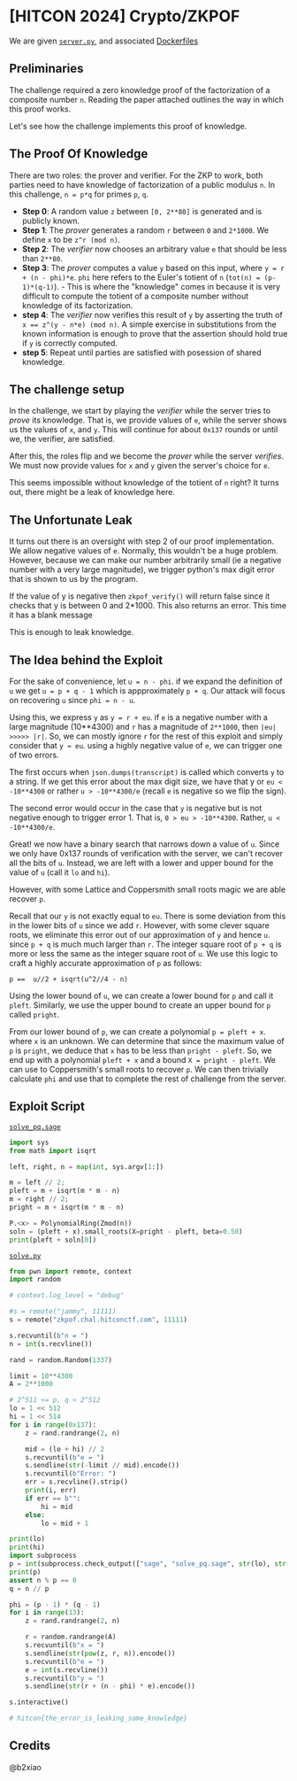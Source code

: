 # [HITCON 2024] Crypto/ZKPOF 

We are given [`server.py`](./src/server.py), and associated [Dockerfiles](./src/)
## Preliminaries

The challenge required a zero knowledge proof of the factorization of a composite number `n`. Reading the paper attached
outlines the way in which this proof works. 

Let's see how the challenge implements this proof of knowledge. 

## The Proof Of Knowledge 

There are two roles: the prover and verifier. For the ZKP to work, both parties need to have knowledge of factorization
of a public modulus `n`. In this challenge, `n = p*q` for primes `p`, `q`.

- **Step 0**: A random value `z` between `[0, 2**80]` is generated and is publicly known.
- **Step 1**: The *prover* generates a random `r` between `0` and `2*1000`.
    We define `x` to be `z^r (mod n)`. 
- **Step 2**: The *verifier* now chooses an arbitrary value `e` that should be less than `2**80`. 
- **Step 3**: The *prover* computes a value `y` based on this input, where `y = r + (n - phi)*e`. `phi` here refers to
    the Euler's totient of `n` (`tot(n) = (p-1)*(q-1)`). 
        - This is where the "knowledge" comes in because it is very difficult to compute the totient of a composite
            number without knowledge of its factorization.
- **step 4**: The *verifier* now verifies this result of `y` by asserting the truth of `x == z^(y - n*e) (mod n)`. A
    simple exercise in substitutions from the known information is enough to prove that the assertion should hold true
    if `y` is correctly computed.
- **step 5**: Repeat until parties are satisfied with posession of shared knowledge.


## The challenge setup 

In the challenge, we start by playing the *verifier* while the server tries to *prove* its knowledge. That is, we
provide values of `e`, while the server shows us the values of `x`, and `y`. This will continue for about `0x137`
rounds or until we, the verifier, are satisfied.

After this, the roles flip and we become the *prover* while the server *verifies*. We must now provide values for `x`
and `y` given the server's choice for `e`. 

This seems impossible without knowledge of the totient of `n` right? It turns out, there might be a leak of knowledge
here.

## The Unfortunate Leak

It turns out there is an oversight with step 2 of our proof implementation. We allow negative values of `e`. Normally,
this wouldn't be a huge problem. However, because we can make our number arbitrarily small (ie a negative number with a
very large magnitude), we trigger python's max digit error that is shown to us by the program.

If the value of y is negative then `zkpof_verify()` will return false since it checks that y is between 0 and 2*1000.
This also returns an error. This time it has a blank message

This is enough to leak knowledge.

## The Idea behind the Exploit

For the sake of convenience, let `u = n - phi`. if we expand the definition of `u` we get `u = p + q - 1` which is
appproximately `p + q`. Our attack will focus on recovering `u` since `phi = n - u`. 

Using this, we express `y` as `y = r + eu`. if `e` is a negative number with a large magnitude (10**4300) and `r` has 
a magnitude of `2**1000`, then `|eu| >>>>> |r|`. So, we can mostly ignore `r` for the rest of this exploit and simply
consider that `y ≈ eu`. using a highly negative value of `e`, we can trigger one of two errors. 

The first occurs when `json.dumps(transcript)` is called which converts `y` to a string. If we get this error about the
max digit size, we have that y or `eu < -10**4300` or rather `u > -10**4300/e` (recall `e` is negative so we flip the
sign).

The second error would occur in the case that `y` is negative but is not negative enough to trigger error 1. That is,
`0 > eu > -10**4300`. Rather, `u < -10**4300/e`. 

Great! we now have a binary search that narrows down a value of `u`. Since we only have 0x137 rounds of verification
with the server, we can't recover all the bits of `u`. Instead, we are left with a lower and upper bound for the value
of `u` (call it `lo` and `hi`).

However, with some Lattice and Coppersmith small roots magic we are able recover `p`. 

Recall that our `y` is not exactly equal to `eu`. There is some deviation from this in the lower bits of `u` since we
add `r`. However, with some clever square roots, we eliminate this error out of our approximation of `y` and hence `u`. 
since `p + q` is much much larger than `r`. The integer square root of `p + q` is more or less the same as the integer
square root of `u`. We use this logic to craft a highly accurate approximation of `p` as follows:

`p ==  u//2 + isqrt(u^2//4 - n)`

Using the lower bound of `u`, we can create a lower bound for `p` and call it `pleft`. Similarly, we use the upper bound
to create an upper bound for `p` called `pright`. 

From our lower bound of `p`, we can create a polynomial `p = pleft + x`. where `x` is an unknown. We can determine that
since the maximum value of `p` is `pright`, we deduce that `x` has to be less than `pright - pleft`. So, we end up with
a polynomial `pleft + x` and a bound `X = pright - pleft`. We can use to Coppersmith's small roots to recover `p`. We
can then trivially calculate `phi` and use that to complete the rest of challenge from the server.


## Exploit Script

[`solve_pq.sage`](./solve_pq.sage)
```py
import sys
from math import isqrt

left, right, n = map(int, sys.argv[1:])

m = left // 2; 
pleft = m + isqrt(m * m - n)
m = right // 2; 
pright = m + isqrt(m * m - n)

P.<x> = PolynomialRing(Zmod(n))
soln = (pleft + x).small_roots(X=pright - pleft, beta=0.50)
print(pleft + soln[0])
```

[`solve.py`](./solve.py)
```py
from pwn import remote, context
import random

# context.log_level = "debug"

#s = remote("jammy", 11111)
s = remote("zkpof.chal.hitconctf.com", 11111)

s.recvuntil(b"n = ")
n = int(s.recvline())

rand = random.Random(1337)

limit = 10**4300
A = 2**1000

# 2^511 <= p, q < 2^512
lo = 1 << 512
hi = 1 << 514
for i in range(0x137):
    z = rand.randrange(2, n)

    mid = (lo + hi) // 2
    s.recvuntil(b"e = ")
    s.sendline(str(-limit // mid).encode())
    s.recvuntil(b"Error: ")
    err = s.recvline().strip()
    print(i, err)
    if err == b"":
        hi = mid
    else:
        lo = mid + 1

print(lo)
print(hi)
import subprocess
p = int(subprocess.check_output(["sage", "solve_pq.sage", str(lo), str(hi), str(n)]))
print(p)
assert n % p == 0
q = n // p

phi = (p - 1) * (q - 1)
for i in range(13):
    z = rand.randrange(2, n)

    r = random.randrange(A)
    s.recvuntil(b"x = ")
    s.sendline(str(pow(z, r, n)).encode())
    s.recvuntil(b"e = ")
    e = int(s.recvline())
    s.recvuntil(b"y = ")
    s.sendline(str(r + (n - phi) * e).encode())

s.interactive()

# hitcon{the_error_is_leaking_some_knowledge}
```

## Credits
@b2xiao
